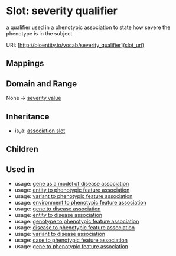 # Slot: severity qualifier


a qualifier used in a phenotypic association to state how severe the phenotype is in the subject

URI: [http://bioentity.io/vocab/severity_qualifier](slot_uri)
## Mappings

## Domain and Range

None -> [severity value](SeverityValue.md)
## Inheritance

 *  is_a: [association slot](association_slot.md)
## Children

## Used in

 *  usage: [gene as a model of disease association](GeneAsAModelOfDiseaseAssociation.md)
 *  usage: [entity to phenotypic feature association](EntityToPhenotypicFeatureAssociation.md)
 *  usage: [variant to phenotypic feature association](VariantToPhenotypicFeatureAssociation.md)
 *  usage: [environment to phenotypic feature association](EnvironmentToPhenotypicFeatureAssociation.md)
 *  usage: [gene to disease association](GeneToDiseaseAssociation.md)
 *  usage: [entity to disease association](EntityToDiseaseAssociation.md)
 *  usage: [genotype to phenotypic feature association](GenotypeToPhenotypicFeatureAssociation.md)
 *  usage: [disease to phenotypic feature association](DiseaseToPhenotypicFeatureAssociation.md)
 *  usage: [variant to disease association](VariantToDiseaseAssociation.md)
 *  usage: [case to phenotypic feature association](CaseToPhenotypicFeatureAssociation.md)
 *  usage: [gene to phenotypic feature association](GeneToPhenotypicFeatureAssociation.md)
